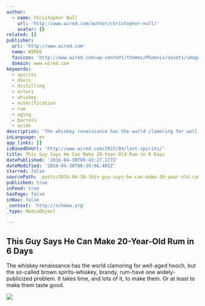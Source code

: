```yaml
---
author:
  - name: Christopher Null
    url: 'http://www.wired.com/author/christopher-null/'
    avatar: {}
related: []
publisher:
  url: 'http://www.wired.com'
  name: WIRED
  favicon: 'http://www.wired.com/wp-content/themes/Phoenix/assets/images/favicon.ico'
  domain: www.wired.com
keywords:
  - spirits
  - davis
  - distilling
  - esters
  - whiskey
  - esterification
  - rum
  - aging
  - barrels
  - acids
description: 'The whiskey renaissance has the world clamoring for well-aged hooch, but the so-called brown spirits-whiskey, brandy, rum-have one widely-publicized problem. It takes time, and lots of it, to make them. Or at least to make them taste good.'
inLanguage: en
app_links: []
isBasedOnUrl: 'http://www.wired.com/2015/04/lost-spirits/'
title: This Guy Says He Can Make 20-Year-Old Rum in 6 Days
datePublished: '2016-04-30T06:43:27.177Z'
dateModified: '2016-04-30T06:39:06.405Z'
starred: false
sourcePath: _posts/2016-04-30-this-guy-says-he-can-make-20-year-old-rum-in-6-days.md
published: true
inFeed: true
hasPage: false
inNav: false
_context: 'http://schema.org'
_type: MediaObject

---
```

<article style=""><h1>This Guy Says He Can Make 20-Year-Old Rum in 6 Days</h1><p>The whiskey renaissance has the world clamoring for well-aged hooch, but the so-called brown spirits-whiskey, brandy, rum-have one widely-publicized problem. It takes time, and lots of it, to make them. Or at least to make them taste good.</p><img src="http://www.wired.com/wp-content/uploads/2015/04/2015_04_06_Davis_26774.jpg" /></article>